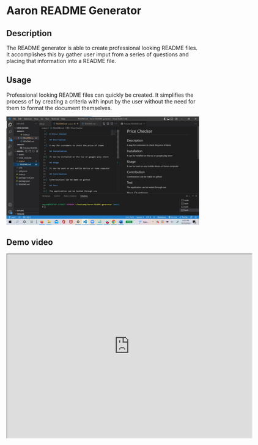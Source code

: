 # Aaron README Generator

## Description
The README generator is able to create professional looking README files. It accomplishes this by gather user imput from a series of questions and placing that information into a README file.

## Usage

Professional looking README files can quickly be created. It simplifies the process of by creating a criteria with input by the user without the need for them to format the document themselves.

<img src ="./assets/Readme generator.jpg">

## Demo video

<iframe src="https://drive.google.com/file/d/1NDd2ArDS1k8NoZlhan7dA1qw2mNLHDUN/preview" width="640" height="480"></iframe>